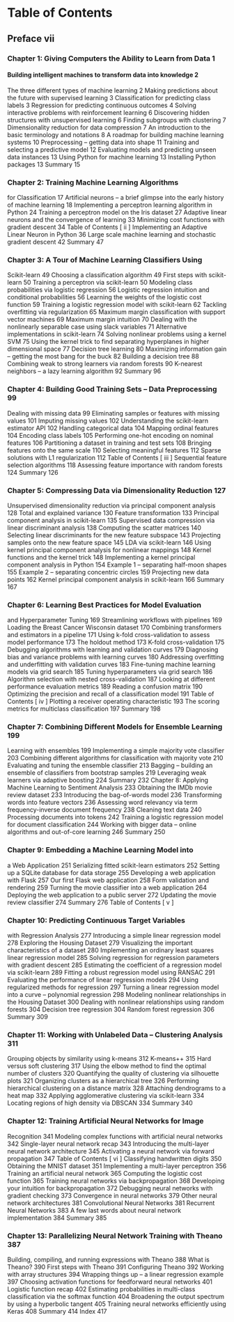 # Table of Contents
## Preface vii
### Chapter 1: Giving Computers the Ability to Learn from Data 1
#### Building intelligent machines to transform data into knowledge 2
  The three different types of machine learning 2
  Making predictions about the future with supervised learning 3
  Classification for predicting class labels 3
  Regression for predicting continuous outcomes 4
  Solving interactive problems with reinforcement learning 6
  Discovering hidden structures with unsupervised learning 6
  Finding subgroups with clustering 7
  Dimensionality reduction for data compression 7
  An introduction to the basic terminology and notations 8
  A roadmap for building machine learning systems 10
  Preprocessing – getting data into shape 11
  Training and selecting a predictive model 12
  Evaluating models and predicting unseen data instances 13
  Using Python for machine learning 13
  Installing Python packages 13
  Summary 15
### Chapter 2: Training Machine Learning Algorithms
  for Classification 17
  Artificial neurons – a brief glimpse into the early history
  of machine learning 18
  Implementing a perceptron learning algorithm in Python 24
  Training a perceptron model on the Iris dataset 27
  Adaptive linear neurons and the convergence of learning 33
  Minimizing cost functions with gradient descent 34
  Table of Contents
  [ ii ]
  Implementing an Adaptive Linear Neuron in Python 36
  Large scale machine learning and stochastic gradient descent 42
  Summary 47
### Chapter 3: A Tour of Machine Learning Classifiers Using
  Scikit-learn 49
  Choosing a classification algorithm 49
  First steps with scikit-learn 50
  Training a perceptron via scikit-learn 50
  Modeling class probabilities via logistic regression 56
  Logistic regression intuition and conditional probabilities 56
  Learning the weights of the logistic cost function 59
  Training a logistic regression model with scikit-learn 62
  Tackling overfitting via regularization 65
  Maximum margin classification with support vector machines 69
  Maximum margin intuition 70
  Dealing with the nonlinearly separable case using slack variables 71
  Alternative implementations in scikit-learn 74
  Solving nonlinear problems using a kernel SVM 75
  Using the kernel trick to find separating hyperplanes in higher
  dimensional space 77
  Decision tree learning 80
  Maximizing information gain – getting the most bang for the buck 82
  Building a decision tree 88
  Combining weak to strong learners via random forests 90
  K-nearest neighbors – a lazy learning algorithm 92
  Summary 96
### Chapter 4: Building Good Training Sets – Data Preprocessing 99
  Dealing with missing data 99
  Eliminating samples or features with missing values 101
  Imputing missing values 102
  Understanding the scikit-learn estimator API 102
  Handling categorical data 104
  Mapping ordinal features 104
  Encoding class labels 105
  Performing one-hot encoding on nominal features 106
  Partitioning a dataset in training and test sets 108
  Bringing features onto the same scale 110
  Selecting meaningful features 112
  Sparse solutions with L1 regularization 112
  Table of Contents
  [ iii ]
  Sequential feature selection algorithms 118
  Assessing feature importance with random forests 124
  Summary 126
### Chapter 5: Compressing Data via Dimensionality Reduction 127
  Unsupervised dimensionality reduction via principal
  component analysis 128
  Total and explained variance 130
  Feature transformation 133
  Principal component analysis in scikit-learn 135
  Supervised data compression via linear discriminant analysis 138
  Computing the scatter matrices 140
  Selecting linear discriminants for the new feature subspace 143
  Projecting samples onto the new feature space 145
  LDA via scikit-learn 146
  Using kernel principal component analysis for nonlinear mappings 148
  Kernel functions and the kernel trick 148
  Implementing a kernel principal component analysis in Python 154
  Example 1 – separating half-moon shapes 155
  Example 2 – separating concentric circles 159
  Projecting new data points 162
  Kernel principal component analysis in scikit-learn 166
  Summary 167
### Chapter 6: Learning Best Practices for Model Evaluation
  and Hyperparameter Tuning 169
  Streamlining workflows with pipelines 169
  Loading the Breast Cancer Wisconsin dataset 170
  Combining transformers and estimators in a pipeline 171
  Using k-fold cross-validation to assess model performance 173
  The holdout method 173
  K-fold cross-validation 175
  Debugging algorithms with learning and validation curves 179
  Diagnosing bias and variance problems with learning curves 180
  Addressing overfitting and underfitting with validation curves 183
  Fine-tuning machine learning models via grid search 185
  Tuning hyperparameters via grid search 186
  Algorithm selection with nested cross-validation 187
  Looking at different performance evaluation metrics 189
  Reading a confusion matrix 190
  Optimizing the precision and recall of a classification model 191
  Table of Contents
  [ iv ]
  Plotting a receiver operating characteristic 193
  The scoring metrics for multiclass classification 197
  Summary 198
### Chapter 7: Combining Different Models for Ensemble Learning 199
  Learning with ensembles 199
  Implementing a simple majority vote classifier 203
  Combining different algorithms for classification with majority vote 210
  Evaluating and tuning the ensemble classifier 213
  Bagging – building an ensemble of classifiers from
  bootstrap samples 219
  Leveraging weak learners via adaptive boosting 224
  Summary 232
  Chapter 8: Applying Machine Learning to Sentiment Analysis 233
  Obtaining the IMDb movie review dataset 233
  Introducing the bag-of-words model 236
  Transforming words into feature vectors 236
  Assessing word relevancy via term frequency-inverse
  document frequency 238
  Cleaning text data 240
  Processing documents into tokens 242
  Training a logistic regression model for document classification 244
  Working with bigger data – online algorithms and
  out-of-core learning 246
  Summary 250
### Chapter 9: Embedding a Machine Learning Model into
  a Web Application 251
  Serializing fitted scikit-learn estimators 252
  Setting up a SQLite database for data storage 255
  Developing a web application with Flask 257
  Our first Flask web application 258
  Form validation and rendering 259
  Turning the movie classifier into a web application 264
  Deploying the web application to a public server 272
  Updating the movie review classifier 274
  Summary 276
  Table of Contents
  [ v ]
### Chapter 10: Predicting Continuous Target Variables
  with Regression Analysis 277
  Introducing a simple linear regression model 278
  Exploring the Housing Dataset 279
  Visualizing the important characteristics of a dataset 280
  Implementing an ordinary least squares linear regression model 285
  Solving regression for regression parameters with gradient descent 285
  Estimating the coefficient of a regression model via scikit-learn 289
  Fitting a robust regression model using RANSAC 291
  Evaluating the performance of linear regression models 294
  Using regularized methods for regression 297
  Turning a linear regression model into a curve – polynomial
  regression 298
  Modeling nonlinear relationships in the Housing Dataset 300
  Dealing with nonlinear relationships using random forests 304
  Decision tree regression 304
  Random forest regression 306
  Summary 309
### Chapter 11: Working with Unlabeled Data – Clustering Analysis 311
  Grouping objects by similarity using k-means 312
  K-means++ 315
  Hard versus soft clustering 317
  Using the elbow method to find the optimal number of clusters 320
  Quantifying the quality of clustering via silhouette plots 321
  Organizing clusters as a hierarchical tree 326
  Performing hierarchical clustering on a distance matrix 328
  Attaching dendrograms to a heat map 332
  Applying agglomerative clustering via scikit-learn 334
  Locating regions of high density via DBSCAN 334
  Summary 340
### Chapter 12: Training Artificial Neural Networks for Image
  Recognition 341
  Modeling complex functions with artificial neural networks 342
  Single-layer neural network recap 343
  Introducing the multi-layer neural network architecture 345
  Activating a neural network via forward propagation 347
  Table of Contents
  [ vi ]
  Classifying handwritten digits 350
  Obtaining the MNIST dataset 351
  Implementing a multi-layer perceptron 356
  Training an artificial neural network 365
  Computing the logistic cost function 365
  Training neural networks via backpropagation 368
  Developing your intuition for backpropagation 372
  Debugging neural networks with gradient checking 373
  Convergence in neural networks 379
  Other neural network architectures 381
  Convolutional Neural Networks 381
  Recurrent Neural Networks 383
  A few last words about neural network implementation 384
  Summary 385
### Chapter 13: Parallelizing Neural Network Training with Theano 387
  Building, compiling, and running expressions with Theano 388
  What is Theano? 390
  First steps with Theano 391
  Configuring Theano 392
  Working with array structures 394
  Wrapping things up – a linear regression example 397
  Choosing activation functions for feedforward neural networks 401
  Logistic function recap 402
  Estimating probabilities in multi-class classification via the
  softmax function 404
  Broadening the output spectrum by using a hyperbolic tangent 405
  Training neural networks efficiently using Keras 408
  Summary 414
  Index 417
